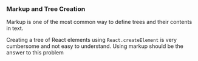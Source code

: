 
### Markup and Tree Creation
Markup is one of the most common way to define trees and their contents in text.

Creating a tree of React elements using `React.createElement` is very cumbersome
and not easy to understand. Using markup should be the answer to this problem
